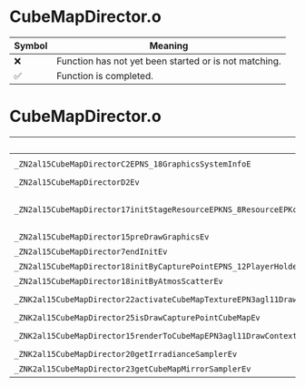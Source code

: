 # CubeMapDirector.o
| Symbol | Meaning 
| ------------- | ------------- 
| :x: | Function has not yet been started or is not matching. 
| :white_check_mark: | Function is completed. 


# CubeMapDirector.o
| Symbol (Mangled) | Symbol (Demangled) | Decompiled? |
| ------------- |  ------------- | ------------- |
| `_ZN2al15CubeMapDirectorC2EPNS_18GraphicsSystemInfoE` | `al::CubeMapDirector::CubeMapDirector(al::GraphicsSystemInfo *)` | :white_check_mark: |
| `_ZN2al15CubeMapDirectorD2Ev` | `al::CubeMapDirector::~CubeMapDirector()` | :white_check_mark: |
| `_ZN2al15CubeMapDirector17initStageResourceEPKNS_8ResourceEPKcS5_PKNS_15AreaObjDirectorEPKNS_15ExecuteDirectorEPNS_15SceneCameraInfoEPNS_12EffectSystemEPNS_11SkyDirectorE` | `al::CubeMapDirector::initStageResource(al::Resource const*,char const*,char const*,al::AreaObjDirector const*,al::ExecuteDirector const*,al::SceneCameraInfo *,al::EffectSystem *,al::SkyDirector *)` | :white_check_mark: |
| `_ZN2al15CubeMapDirector15preDrawGraphicsEv` | `al::CubeMapDirector::preDrawGraphics(void)` | :white_check_mark: |
| `_ZN2al15CubeMapDirector7endInitEv` | `al::CubeMapDirector::endInit(void)` | :white_check_mark: |
| `_ZN2al15CubeMapDirector18initByCapturePointEPNS_12PlayerHolderE` | `al::CubeMapDirector::initByCapturePoint(al::PlayerHolder *)` | :white_check_mark: |
| `_ZN2al15CubeMapDirector18initByAtmosScatterEv` | `al::CubeMapDirector::initByAtmosScatter(void)` | :white_check_mark: |
| `_ZNK2al15CubeMapDirector22activateCubeMapTextureEPN3agl11DrawContextEib` | `al::CubeMapDirector::activateCubeMapTexture(agl::DrawContext *,int,bool)const` | :white_check_mark: |
| `_ZNK2al15CubeMapDirector25isDrawCapturePointCubeMapEv` | `al::CubeMapDirector::isDrawCapturePointCubeMap(void)const` | :white_check_mark: |
| `_ZNK2al15CubeMapDirector15renderToCubeMapEPN3agl11DrawContextE` | `al::CubeMapDirector::renderToCubeMap(agl::DrawContext *)const` | :white_check_mark: |
| `_ZNK2al15CubeMapDirector20getIrradianceSamplerEv` | `al::CubeMapDirector::getIrradianceSampler(void)const` | :white_check_mark: |
| `_ZNK2al15CubeMapDirector23getCubeMapMirrorSamplerEv` | `al::CubeMapDirector::getCubeMapMirrorSampler(void)const` | :white_check_mark: |

